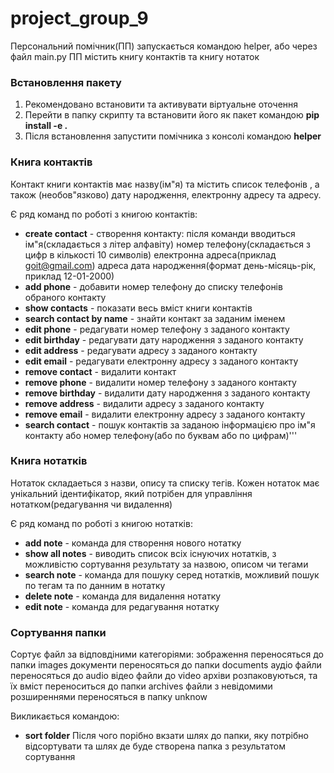 # project_group_9
 Персональний помічник(ПП) запускається командою helper, або через файл main.py
ПП містить книгу контактів та книгу нотаток

### Встановлення пакету
1. Рекомендовано встановити та активувати вiртуальне оточення
2. Перейти в папку скрипту та встановити його як пакет командою **pip install -e .**
3. Після встановлення запустити помiчника з консолі командою **helper**

### Книга контактів
Контакт книги контактів має назву(ім"я) та містить список телефонів , 
а також (необов"язково) дату народження, електронну адресу та адресу.

Є ряд команд по роботі з книгою контактів:
- **create contact** - створення контакту: 
    після команди вводиться ім"я(складається з літер алфавіту)
    номер телефону(складається з цифр  в кількості 10 символів)
    електронна адреса(приклад goit@gmail.com)
    адреса
    дата народження(формат день-місяць-рік, приклад 12-01-2000)
- **add phone** - добавити номер телефону до списку телефонів обраного контакту
- **show contacts** - показати весь вміст книги контактів
- **search contact by name** - знайти контакт за заданим іменем
- **edit phone** - редагувати номер телефону з заданого контакту
- **edit birthday** - редагувати дату народження з заданого контакту
- **edit address** - редагувати адресу з заданого контакту
- **edit email** - редагувати електронну адресу з заданого контакту
- **remove contact** - видалити контакт
- **remove phone** - видалити номер телефону з заданого контакту
- **remove birthday** - видалити дату народження з заданого контакту
- **remove address** - видалити адресу з заданого контакту
- **remove email** - видалити електронну адресу з заданого контакту
- **search contact** - пошук контактів за заданою інформацією про ім"я контакту або номер телефону(або по буквам або по цифрам)'''

### Книга нотатків
 Нотаток  складаеться з назви, опису та списку тегів. Кожен нотаток має унікальний ідентифікатор,
 який потрібен для управління нотатком(редагування чи видалення)

Є ряд команд по роботі з книгою нотатків:
- **add note** - команда для створення нового нотатку
- **show all notes** - виводить список всіх існуючих нотатків, з можливістю сортування результату за назвою, описом чи тегами
- **search note** - команда для пошуку серед нотатків, можливий пошук по тегам та по данним в нотатку
- **delete note** - команда для видалення нотатку
- **edit note** - команда для редагування нотатку

### Сортування папки
Сортує файл за відповдіними категоріями:
зображення переносяться до папки images
документи переносяться до папки documents
аудіо файли переносяться до audio
відео файли до video
архіви розпаковуються, та їх вміст переноситься до папки archives
файли з невідомими розширеннями переносяться в папку unknow

Викликається командою:
- **sort folder** 
Після чого порібно вкзати шлях до папки, яку потрібно відсортувати та шлях де буде створена папка з результатом сортування